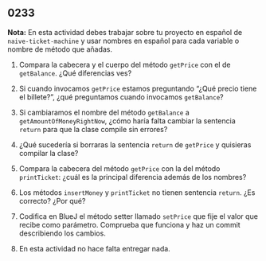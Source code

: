 ## 0233

__Nota:__ En esta actividad debes trabajar sobre tu proyecto en español de `naive-ticket-machine` y usar nombres en español para cada variable o nombre de método que añadas.

1. Compara la cabecera y el cuerpo del método `getPrice` con el de `getBalance`. ¿Qué diferencias ves?

2. Si cuando invocamos `getPrice` estamos preguntando “¿Qué precio tiene el billete?”, ¿qué preguntamos cuando invocamos `getBalance`?

3. Si cambiaramos el nombre del método `getBalance` a `getAmountOfMoneyRightNow`, ¿cómo haría falta cambiar la sentencia `return` para que la clase compile sin errores?

4. ¿Qué sucedería si borraras la sentencia `return` de `getPrice` y quisieras compilar la clase?

5. Compara la cabecera del método `getPrice` con la del método `printTicket`: ¿cuál es la principal diferencia además de los nombres?

6. Los métodos `insertMoney` y `printTicket` no tienen sentencia `return`. ¿Es correcto? ¿Por qué?

7. Codifica en BlueJ el método setter llamado `setPrice` que fije el valor que recibe como parámetro. Comprueba que funciona y haz un commit describiendo los cambios.

5. En esta actividad no hace falta entregar nada.
